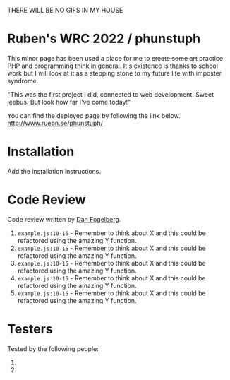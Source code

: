 THERE WILL BE NO GIFS IN MY HOUSE

# Ruben's WRC 2022 / phunstuph

This minor page has been used a place for me to ~~create some art~~ practice PHP and programming think in general. It's existence is thanks to school work but I will look at it as a stepping stone to my future life with imposter syndrome. 

"This was the first project I did, connected to web development. Sweet jeebus. But look how far I've come today!"

You can find the deployed page by following the link below.
http://www.ruebn.se/phunstuph/

# Installation

Add the installation instructions.

# Code Review

Code review written by [Dan Fogelberg](https://github.com/DanFogelberg).

1. `example.js:10-15` - Remember to think about X and this could be refactored using the amazing Y function.
2. `example.js:10-15` - Remember to think about X and this could be refactored using the amazing Y function.
3. `example.js:10-15` - Remember to think about X and this could be refactored using the amazing Y function.
4. `example.js:10-15` - Remember to think about X and this could be refactored using the amazing Y function.
5. `example.js:10-15` - Remember to think about X and this could be refactored using the amazing Y function.

# Testers

Tested by the following people:

1. 
2. 
